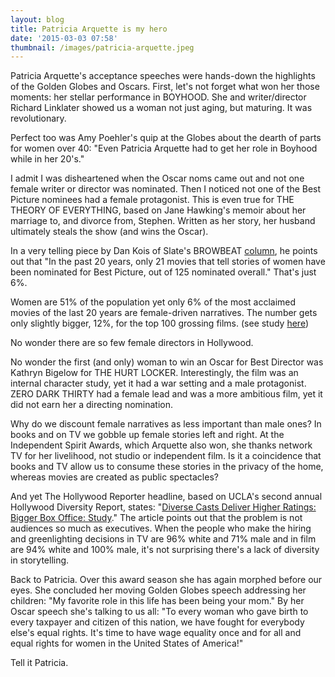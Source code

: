 ```yaml
---
layout: blog
title: Patricia Arquette is my hero
date: '2015-03-03 07:58'
thumbnail: /images/patricia-arquette.jpeg
---
```

Patricia Arquette's acceptance speeches were hands-down the highlights of the Golden Globes and Oscars. First, let's not forget what won her those moments: her stellar performance in BOYHOOD. She and writer/director Richard Linklater showed us a woman not just aging, but maturing. It was revolutionary.

Perfect too was Amy Poehler's quip at the Globes about the dearth of parts for women over 40: "Even Patricia Arquette had to get her role in Boyhood while in her 20's."

I admit I was disheartened when the Oscar noms came out and not one female writer or director was nominated. Then I noticed not one of the Best Picture nominees had a female protagonist. This is even true for THE THEORY OF EVERYTHING, based on Jane Hawking's memoir about her marriage to, and divorce from, Stephen. Written as her story, her husband ultimately steals the show (and wins the Oscar).

In a very telling piece by Dan Kois of Slate's BROWBEAT [column](http://www.slate.com/blogs/browbeat/2015/01/15/wild_oscar_snub_reese_witherspoon_and_laura_dern_got_nominated_but_movie.html), he points out that "In the past 20 years, only 21 movies that tell stories of women have been nominated for Best Picture, out of 125 nominated overall." That's just 6%.

Women are 51% of the population yet only 6% of the most acclaimed movies of the last 20 years are female-driven narratives. The number gets only slightly bigger, 12%, for the top 100 grossing films. (see study [here](http://www.indiewire.com/article/sorry-ladies-study-on-women-in-film-and-television-confirms-the-worst-20150210))

No wonder there are so few female directors in Hollywood.

No wonder the first (and only) woman to win an Oscar for Best Director was Kathryn Bigelow for THE HURT LOCKER. Interestingly, the film was an internal character study, yet it had a war setting and a male protagonist. ZERO DARK THIRTY had a female lead and was a more ambitious film, yet it did not earn her a directing nomination.

Why do we discount female narratives as less important than male ones? In books and on TV we gobble up female stories left and right. At the Independent Spirit Awards, which Arquette also won, she thanks network TV for her livelihood, not studio or independent film. Is it a coincidence that books and TV allow us to consume these stories in the privacy of the home, whereas movies are created as public spectacles?

And yet The Hollywood Reporter headline, based on UCLA's second annual Hollywood Diversity Report, states: "[Diverse Casts Deliver Higher Ratings: Bigger Box Office: Study](http://www.hollywoodreporter.com/news/diverse-casts-deliver-higher-ratings-777428)." The article points out that the problem is not audiences so much as executives. When the people who make the hiring and greenlighting decisions in TV are 96% white and 71% male and in film are 94% white and 100% male, it's not surprising there's a lack of diversity in storytelling.

Back to Patricia. Over this award season she has again morphed before our eyes. She concluded her moving Golden Globes speech addressing her children: "My favorite role in this life has been being your mom." By her Oscar speech she's talking to us all: "To every woman who gave birth to every taxpayer and citizen of this nation, we have fought for everybody else's equal rights. It's time to have wage equality once and for all and equal rights for women in the United States of America!"

Tell it Patricia.